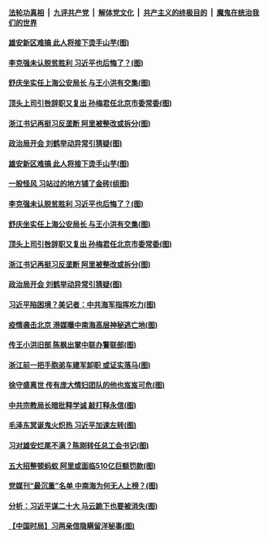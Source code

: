 ####  [法轮功真相](../../../../basic/blob/master/README.md?t=12311402) &nbsp;|&nbsp; [九评共产党](../../../../9ping.md/blob/master/README.md?t=12311402) &nbsp;|&nbsp; [解体党文化](../../../../jtdwh.md/blob/master/README.md?t=12311402)  &nbsp;|&nbsp; [共产主义的终极目的](../../../../gczydzjmd.md/blob/master/README.md?t=12311402) &nbsp;|&nbsp; [魔鬼在统治我们的世界](../../../../mgztzwmdsj.md/blob/master/README.md?t=12311402) 

#### [雄安新区难搞 此人将接下烫手山芋(图)](../pages/p2/957626.md?t=12311402) 

#### [李克强未认脱贫胜利 习近平也后悔了？(图)](../pages/p2/957538.md?t=12311402) 

#### [舒庆坐实任上海公安局长 与王小洪有交集(图)](../pages/p2/957529.md?t=12311402) 

#### [顶头上司引咎辞职又复出 孙梅君任北京市委常委(图)](../pages/p2/957509.md?t=12311402) 

#### [浙江书记再挺习反垄断 阿里被整改或拆分(图)](../pages/p2/957488.md?t=12311402) 

#### [政治局开会 刘鹤举动异常引猜疑(图)](../pages/p2/957485.md?t=12311402) 

#### [雄安新区难搞 此人将接下烫手山芋(图)](../pages/p2/957626.md?t=12311402) 

#### [一股怪风 习站过的地方铺了金砖(组图)](../pages/p2/957603.md?t=12311402) 

#### [李克强未认脱贫胜利 习近平也后悔了？(图)](../pages/p2/957538.md?t=12311402) 

#### [舒庆坐实任上海公安局长 与王小洪有交集(图)](../pages/p2/957529.md?t=12311402) 

#### [顶头上司引咎辞职又复出 孙梅君任北京市委常委(图)](../pages/p2/957509.md?t=12311402) 

#### [浙江书记再挺习反垄断 阿里被整改或拆分(图)](../pages/p2/957488.md?t=12311402) 

#### [政治局开会 刘鹤举动异常引猜疑(图)](../pages/p2/957485.md?t=12311402) 


#### [习近平陷困境？美记者：中共海军指挥吃力(图)](../pages/p2/957430.md?t=12311402) 

#### [疫情袭击北京 港媒曝中南海高层神秘逃亡地(图)](../pages/p2/957388.md?t=12311402) 

#### [传王小洪旧部 陈枫出掌中联办警联部(图)](../pages/p2/957395.md?t=12311402) 

#### [浙江前一把手胞弟车建军卸职 或证实落马(图)](../pages/p2/957378.md?t=12311402) 

#### [徐守盛离世 传有庞大情妇团队的他也岌岌可危(图)](../pages/p2/957307.md?t=12311402) 

#### [中共宗教局长暗批释学诚 敲打释永信(图)](../pages/p2/957287.md?t=12311402) 

#### [毛泽东冥诞鬼火炽热 习近平加速左转(图)](../pages/p2/957289.md?t=12311402) 

#### [习对雄安烂尾不满？陈刚转任总工会书记(图)](../pages/p2/957266.md?t=12311402) 

#### [五大招整顿蚂蚁 阿里或面临510亿巨额罚款(图)](../pages/p2/957275.md?t=12311402) 

#### [党媒刊“最沉重”名单 中南海为何无人上榜？(图)](../pages/p2/957258.md?t=12311402) 

#### [分析：习近平谋二十大 马云跪下也要被消失(图)](../pages/p2/957227.md?t=12311402) 

#### [【中国时局】习两亲信隐瞒留洋秘事(图)](../pages/p2/957196.md?t=12311402) 

